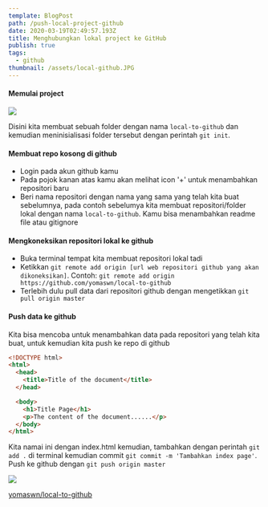 ```yaml
---
template: BlogPost
path: /push-local-project-github
date: 2020-03-19T02:49:57.193Z
title: Menghubungkan lokal project ke GitHub
publish: true
tags:
  - github
thumbnail: /assets/local-github.JPG
---
```


#### Memulai project

![](/assets/local-github1.png)

Disini kita membuat sebuah folder dengan nama `local-to-github` dan kemudian meninisialisasi folder tersebut dengan perintah `git init`.

#### Membuat repo kosong di github

- Login pada akun github kamu
- Pada pojok kanan atas kamu akan melihat icon '+' untuk menambahkan repositori baru
- Beri nama repositori dengan nama yang sama yang telah kita buat sebelumnya, pada contoh sebelumya kita membuat repositori/folder lokal dengan nama `local-to-github`. Kamu bisa menambahkan readme file atau gitignore

#### Mengkoneksikan repositori lokal ke github

- Buka terminal tempat kita membuat repositori lokal tadi
- Ketikkan `git remote add origin [url web repositori github yang akan dikoneksikan]`. Contoh: `git remote add origin https://github.com/yomaswn/local-to-github`
- Terlebih dulu pull data dari repositori github dengan mengetikkan `git pull origin master`

#### Push data ke github

Kita bisa mencoba untuk menambahkan data pada repositori yang telah kita buat, untuk kemudian kita push ke repo di github

```html
<!DOCTYPE html>
<html>
  <head>
    <title>Title of the document</title>
  </head>

  <body>
    <h1>Title Page</h1>
    <p>The content of the document......</p>
  </body>
</html>
```

Kita namai ini dengan index.html kemudian, tambahkan dengan perintah `git add .` di terminal kemudian commit `git commit -m 'Tambahkan index page'`. Push ke github dengan `git push origin master`

![](/assets/local-github2.png)

[yomaswn/local-to-github](https://github.com/yomaswn/local-to-github)
